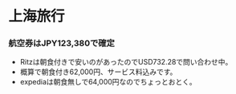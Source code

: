 # 上海旅行

### 航空券はJPY123,380で確定

- Ritzは朝食付きで安いのがあったのでUSD732.28で問い合わせ中。
- 概算で朝食付き62,000円、サービス料込みです。
- expediaは朝食無しで64,000円なのでちょっとおとく。
